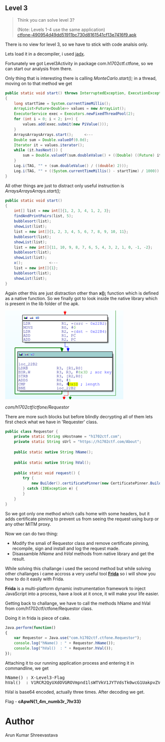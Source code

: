 ## Level 3

>Think you can solve level 3?
>
>(Note: Levels 1-4 use the same application)</br>
>[ctfone-490954d49dd51911bc730d8161541cf13e7416f9.apk](./../challanges/ctfone-490954d49dd51911bc730d8161541cf13e7416f9.apk)

There is no view for level 3, so we have to stick with code analsis only.

Lets load it in a decompiler, i used [jadx](https://github.com/skylot/jadx).

Fortunately we got Level3Activity in package com.h1702ctf.ctfone, so we can start our analysis from there.

Only thing that is interesting there is calling <i>MonteCarlo.start();</i> in a thread, moving on to that method we get
```java
public static void start() throws InterruptedException, ExecutionException
{
    long startTime = System.currentTimeMillis();
    ArrayList<Future<Double>> values = new ArrayList();
    ExecutorService exec = Executors.newFixedThreadPool(2);
    for (int i = 0; i < 2; i++) {
        values.add(exec.submit(new PiValue()));
    }
    ArraysArraysArrays.start();     <---
    Double sum = Double.valueOf(0.0d);
    Iterator it = values.iterator();
    while (it.hasNext()) {
        sum = Double.valueOf(sum.doubleValue() + ((Double) ((Future) it.next()).get()).doubleValue());
    }
    Log.i(TAG, "" + (sum.doubleValue() / ((double) 2)));
    Log.i(TAG, "" + ((System.currentTimeMillis() - startTime) / 1000));
}
```
All other things are just to distract only useful instruction is <i>ArraysArraysArrays.start();</i>

```java
public static void start()
{
    int[] list = new int[]{1, 2, 3, 4, 1, 2, 3};
    findAndPrintPairs(list, 5);
    bubblesort(list);
    showList(list);
    list = new int[]{1, 2, 3, 4, 5, 6, 7, 8, 9, 10, 11};
    bubblesort(list);
    showList(list);
    list = new int[]{11, 10, 9, 8, 7, 6, 5, 4, 3, 2, 1, 0, -1, -2};
    bubblesort(list);
    showList(list);
    x();            <---
    list = new int[]{1};
    bubblesort(list);
    showList(list);
}
```

Again other this are just distraction other than <b>x();</b> function which is defined as a native function. So we finally got to look inside the native library which is present in the lib folder of the apk.

![decryp](xor_obfusc.png)

<i>com/h1702ctf/ctfone/Requestor</i>

There are more such blocks but before blindly decrypting all of them lets first check what we have in 'Requester' class.

```java
public class Requestor {
    private static String sHostname = "h1702ctf.com";
    private static String sUrl = "https://h1702ctf.com/About";

    public static native String hName();

    public static native String hVal();

    public static void request() {
        try {
            new Builder().certificatePinner(new CertificatePinner.Builder().add(sHostname, "sha256/8yKUtMm6FtEse2v0yDMtT0hKagvpKSWHpnufb1JP5g8=").add(sHostname, "sha256/YLh1dUR9y6Kja30RrAn7JKnbQG/uEtLMkBgFF2Fuihg=").add(sHostname, "sha256/Vjs8r4z+80wjNcr1YKepWQboSIRi63WsWXhIMN+eWys=").build()).build().newCall(new Request.Builder().url(sUrl).addHeader(hName(), hVal()).build()).execute();
        } catch (IOException e) {
        }
    }
}
```

So we got only one method which calls home with some headers, but it adds certificate pinning to prevent us from seeing the request using burp or any other MITM proxy.

Now we can do two thing:

* Modify the smali of Requestor class and remove certificate pinning, recompile, sign and install and log the request made.
* Disassamble <i>hName</i> and <i>hVal</i> methods from native library and get the result.

While solving this challange i used the second method but while solving other challanges i came accross a very useful tool <b>[Frida](https://www.frida.re)</b> so i will show you how to do it easily with Frida. 

<b>Frida</b> is a multi-platform dynamic instrumentation framework to inject JavaScript into a process, have a  look at it once, it will make your life easier.

Getting back to challange, we have to call the methods hName and hVal from com/h1702ctf/ctfone/Requestor class.

Doing it in frida is piece of cake.
```javascript
Java.perform(function()
{
    var Requestor = Java.use("com.h1702ctf.ctfone.Requestor");
    console.log("hName() : " + Requestor.hName());
    console.log("hVal()  : " + Requestor.hVal());
});
```
Attaching it to our running application process and entering it in commandline, we get 
<pre>
hName() : X-Level3-Flag
hVal()  : V1RCR2QyUXdOVGROVmpnd1lsWTVkV1JYTVdsTk0wcG1UakpvZVUxNlRqbERaejA5Q2c9PQo=
</pre>

hVal is base64 encoded, actually three times. After decoding we get.

Flag - <b>cApwN{1_4m_numb3r_7hr33}</b>


Author
====
Arun Kumar Shreevastava